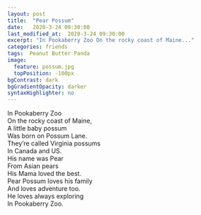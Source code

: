 ```yaml
---
layout: post
title:  "Pear Possum"
date:   2020-3-24 09:30:00
last_modified_at:  2020-3-24 09:30:00
excerpt: "In Pookaberry Zoo On the rocky coast of Maine..."
categories: friends
tags:  Peanut Butter Panda
image:
  feature: possum.jpg
  topPosition: -100px
bgContrast: dark
bgGradientOpacity: darker
syntaxHighlighter: no
---
```


In Pookaberry Zoo<br>
On the rocky coast of Maine,<br>
A little baby possum<br>
Was born on Possum Lane.<br>
They’re called Virginia possums<br>
In Canada and US.<br>
His name was Pear<br>
From Asian pears<br>
His Mama loved the best.<br>
Pear Possum loves his family<br>
And loves adventure too.<br>
He loves always exploring<br>
In Pookaberry Zoo.<br>
